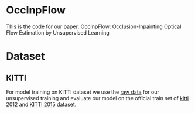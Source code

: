 # OccInpFlow
This is the code for our paper: OccInpFlow: Occlusion-Inpainting Optical Flow Estimation by Unsupervised Learning

# Dataset
## KITTI
For model training on KITTI dataset we use the [raw data](http://www.cvlibs.net/datasets/kitti/raw_data.php?type=city) for our unsupervised training and evaluate our model on the official train set of [kitti 2012](http://www.cvlibs.net/datasets/kitti/eval_stereo_flow.php?benchmark=flow) and [KITTI 2015](http://www.cvlibs.net/datasets/kitti/eval_scene_flow.php?benchmark=flow) dataset. 

